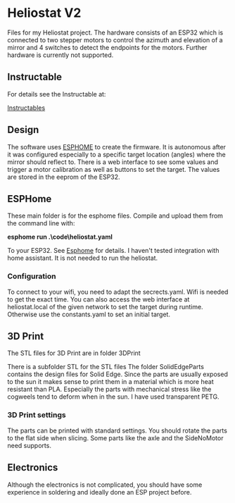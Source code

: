 # Heliostat V2
Files for my Heliostat project. The hardware consists of an ESP32 which is connected to two stepper motors to control the azimuth and elevation of a mirror and 4 switches to detect the endpoints for the motors. Further hardware is currently not supported.

## Instructable
For details see the Instructable at:

[Instructables](https://www.instructables.com/Heliostat-Reflects-Sunlight-Inside/)

## Design

The software uses [ESPHOME](https://esphome.io/) to create the firmware. It is autonomous after it was configured especially to a specific target location (angles) where the mirror should reflect to. There is a web interface to see some values and trigger a motor calibration as well as buttons to set the target. The values are stored in the eeprom of the ESP32.

## ESPHome

These main folder is for the esphome files. Compile and upload them from the command line with:

**esphome run .\code\heliostat.yaml**

To your ESP32. See [Esphome](https://esphome.io/) for details. I haven't tested integration with home assistant. It is not needed to run the heliostat.

### Configuration

To connect to your wifi, you need to adapt the secrects.yaml. Wifi is needed to get the exact time. You can also access the web interface at heliostat.local of the given network to set the target during runtime. Otherwise use the constants.yaml to set an initial target.


## 3D Print

The STL files for 3D Print are in folder 3DPrint

There is a subfolder STL for the STL files
The folder SolidEdgeParts contains the design files for Solid Edge. Since the parts are usually exposed to the sun it makes sense to print them in a material which is more heat resistant than PLA. Especially the parts with mechanical stress like the cogweels tend to deform when in the sun. I have used transparent PETG.

### 3D Print settings

The parts can be printed with standard settings. You should rotate the parts to the flat side when slicing. Some parts like the axle and the SideNoMotor need supports.

## Electronics

Although the electronics is not complicated, you should have some experience in soldering and ideally done an ESP project before.
